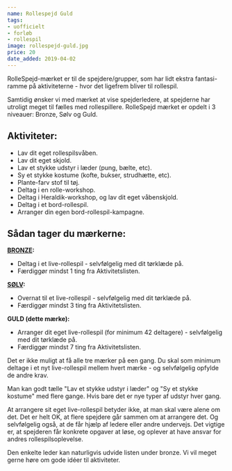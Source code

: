 ```yaml
---
name: Rollespejd Guld
tags:
- uofficielt
- forløb
- rollespil
image: rollespejd-guld.jpg
price: 20
date_added: 2019-04-02
---
```

RolleSpejd-mærket er til de spejdere/grupper, som har lidt ekstra fantasi-ramme på aktiviteterne - hvor det ligefrem bliver til rollespil.

Samtidig ønsker vi med mærket at vise spejderledere, at spejderne har utroligt meget til fælles med rollespillere.
RolleSpejd mærket er opdelt i 3 niveauer: Bronze, Sølv og Guld.

## Aktiviteter:
- Lav dit eget rollespilsvåben.
- Lav dit eget skjold.
- Lav et stykke udstyr i læder (pung, bælte, etc).
- Sy et stykke kostume (kofte, bukser, strudhætte, etc).
- Plante-farv stof til tøj.
- Deltag i en rolle-workshop.
- Deltag i Heraldik-workshop, og lav dit eget våbenskjold.
- Deltag i et bord-rollespil.
- Arranger din egen bord-rollespil-kampagne.

## Sådan tager du mærkerne:

**[BRONZE](/m/rollespejd-bronze/):**
- Deltag i et live-rollespil - selvfølgelig med dit tørklæde på.
- Færdiggør mindst 1 ting fra Aktivitetslisten.

**[SØLV](/m/rollespejd-soelv/):**
- Overnat til et live-rollespil - selvfølgelig med dit tørklæde på.
- Færdiggør mindst 3 ting fra Aktivitetslisten.

**GULD (dette mærke):**
- Arranger dit eget live-rollespil (for minimum 42 deltagere) - selvfølgelig med dit tørklæde på.
- Færdiggør mindst 7 ting fra Aktivitetslisten.

Det er ikke muligt at få alle tre mærker på een gang. Du skal som minimum deltage i et nyt live-rollespil mellem hvert mærke - og selvfølgelig opfylde de andre krav. 

Man kan godt tælle "Lav et stykke udstyr i læder" og "Sy et stykke kostume" med flere gange. Hvis bare det er nye typer af udstyr hver gang.

At arrangere sit eget live-rollespil betyder ikke, at man skal være alene om det. Det er helt OK, at flere spejdere går sammen om at arrangere det. Og selvfølgelig også, at de får hjælp af ledere eller andre undervejs.
Det vigtige er, at spejderen får konkrete opgaver at løse, og oplever at have ansvar for andres rollespilsoplevelse.

Den enkelte leder kan naturligvis udvide listen under bronze. Vi vil meget gerne høre om gode idéer til aktiviteter.
